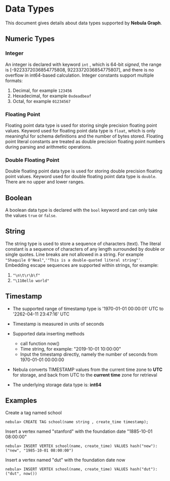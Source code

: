 # Data Types

This document gives details about data types supported by **Nebula Graph**.

## Numeric Types

### Integer

An integer is declared with keyword `int` , which is 64-bit *signed*, the range is [-9223372036854775808, 9223372036854775807], and there is no overflow in int64-based calculation. Integer constants support multiple formats:

1. Decimal, for example `123456`
1. Hexadecimal, for example `0xdeadbeaf`
1. Octal, for example `01234567`

### Floating Point

Floating point data type is used for storing single precision floating point values. Keyword used for floating point data type is `float`, which is only meaningful for schema definitions and the number of bytes stored. Floating point literal constants are treated as double precision floating point numbers during parsing and arithmetic operations.

### Double Floating Point

Double floating point data type is used for storing double precision floating point values. Keyword used for double floating point data type is `double`. There are no upper and lower ranges.

## Boolean

A boolean data type is declared with the `bool` keyword and can only take the values `true` or `false`.

## String

The string type is used to store a sequence of characters (text). The literal constant is a sequence of characters of any length surrounded by double or single quotes. Line breaks are not allowed in a string. For example `"Shaquile O'Neal"`,`'"This is a double-quoted literal string"'`. Embedding escape sequences are supported within strings, for example:

  1. `"\n\t\r\b\f"`
  1. `"\110ello world"`

## Timestamp

- The supported range of timestamp type is '1970-01-01 00:00:01' UTC to '2262-04-11 23:47:16' UTC
- Timestamp is measured in units of seconds
- Supported data inserting methods
  - call function now()
  - Time string, for example: "2019-10-01 10:00:00"
  - Input the timestamp directly, namely the number of seconds from 1970-01-01 00:00:00
- Nebula converts TIMESTAMP values from the current time zone to **UTC** for storage, and back from UTC to the **current time** zone for retrieval

- The underlying storage data type is: **int64**

## Examples

Create a tag named school

```ngql
nebula> CREATE TAG school(name string , create_time timestamp);
```

Insert a vertex named "stanford" with the foundation date "1885-10-01 08:00:00"

```ngql
nebula> INSERT VERTEX school(name, create_time) VALUES hash("new"):("new", "1985-10-01 08:00:00")
```

Insert a vertex named "dut" with the foundation date now

```ngql
nebula> INSERT VERTEX school(name, create_time) VALUES hash("dut"):("dut", now())
```
